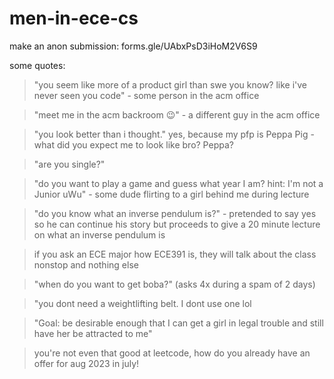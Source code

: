 # men-in-ece-cs
make an anon submission: forms.gle/UAbxPsD3iHoM2V6S9

some quotes:

> "you seem like more of a product girl than swe you know? like i've never seen you code" - some person in the acm office
    
> "meet me in the acm backroom 😉" - a different guy in the acm office     

> "you look better than i thought." yes, because my pfp is Peppa Pig - what did you expect me to look like bro? Peppa?  
   
> "are you single?"     

> "do you want to play a game and guess what year I am? hint: I'm not a Junior uWu" - some dude flirting to a girl behind me during lecture

> "do you know what an inverse pendulum is?" - pretended to say yes so he can continue his story but proceeds to give a 20 minute lecture on what an inverse pendulum is 

> if you ask an ECE major how ECE391 is, they will talk about the class nonstop and nothing else

> "when do you want to get boba?" (asks 4x during a spam of 2 days)

> "you dont need a weightlifting belt. I dont use one lol

> "Goal: be desirable enough that I can get a girl in legal trouble and still have her be attracted to me"

> you're not even that good at leetcode, how do you already have an offer for aug 2023 in july!
